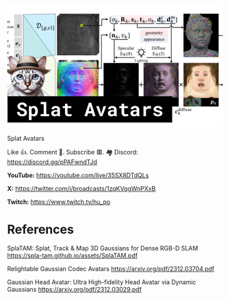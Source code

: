 ![](thumbnails/10.12.2023.png)

Splat Avatars

Like 👍. Comment 💬. Subscribe 🟥.
🏘 Discord: https://discord.gg/pPAFwndTJd

**YouTube:** https://youtube.com/live/35SX8DTdQLs

**X:** https://twitter.com/i/broadcasts/1zqKVqgWnPXxB

**Twitch:** https://www.twitch.tv/hu_po


# References

SplaTAM: Splat, Track & Map 3D Gaussians for Dense RGB-D SLAM
https://spla-tam.github.io/assets/SplaTAM.pdf

Relightable Gaussian Codec Avatars
https://arxiv.org/pdf/2312.03704.pdf

Gaussian Head Avatar: Ultra High-fidelity Head Avatar via Dynamic Gaussians
https://arxiv.org/pdf/2312.03029.pdf
